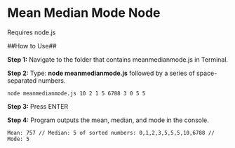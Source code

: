 Mean Median Mode Node 
==============================

Requires node.js

##How to Use##

**Step 1:** Navigate to the folder that contains meanmedianmode.js in Terminal.

**Step 2:** Type: **node meanmedianmode.js** followed by a series of space-separated numbers.

```
node meanmedianmode.js 10 2 1 5 6788 3 0 5 5
```

**Step 3:** Press ENTER

**Step 4:** Program outputs the mean, median, and mode in the console.

```
Mean: 757 // Median: 5 of sorted numbers: 0,1,2,3,5,5,5,10,6788 // Mode: 5
```
